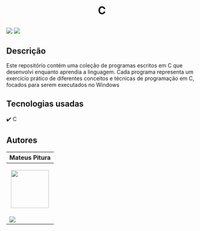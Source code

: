 <h1 align="center"> 
  <p>C</p> 
</h1> 

<p> 
  <img src="https://img.shields.io/badge/OS-Windows-blue"> 
  <img src="https://img.shields.io/github/stars/MateusPitura/cli-c-miscellaneous?style=social"> 
</p> 

## Descrição 

Este repositório contém uma coleção de programas escritos em C que desenvolvi enquanto aprendia a linguagem. Cada programa representa um exercício prático de diferentes conceitos e técnicas de programação em C,
focados para serem executados no Windows

## Tecnologias usadas 

:heavy_check_mark: C

## Autores 

| Mateus Pitura | 
|------| 
| <p align="center"><img src="https://user-images.githubusercontent.com/119008106/227821967-fac62c31-0d62-485b-829e-ef56c033e21a.jpeg" width="100" height="100"></p> | 
| <a href="https://www.linkedin.com/in/mateuspitura/"><img src="https://img.shields.io/badge/LinkedIn-0077B5?style=for-the-badge&logo=linkedin&logoColor=white"> |
